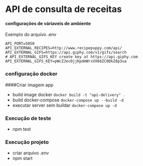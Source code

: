 # API de consulta de receitas

#### configurações de váriaveis de ambiente

Exemplo do arquivo .env

```
API_PORT=5050
API_EXTERNAL_RECIPES=http://www.recipepuppy.com/api/
API_EXTERNAL_GIFS=https://api.giphy.com/v1/gifs/search
# API_EXTERNAL_GIFS_KEY create key at https://api.giphy.com
API_EXTERNAL_GIFS_KEY=pWcZJecOjjKpdmWrxVX66ZC0DkZ8p3ua

```
### configuração docker

####Criar imagem app
- build image docker
```docker build -t "api-delivery" .```
- build docker-compose
```docker-compose up --build -d```
- executar server sem buildar
```docker-compose up -d```
### Execução de teste

- npm test

### Execução projeto

- criar arquivo .env
- npm start 
